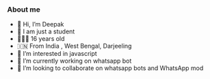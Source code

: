 ### About me 

- 👋 Hi, I’m Deepak
- 🙋 I am just a student
- 👨🏻‍🦱 16 years old
- 🇮🇳 From India , West Bengal, Darjeeling 
- 🤩 I’m interested in javascript
- 🔭 I’m currently working on whatsapp bot
- 👯 I’m looking to collaborate on whatsapp bots and WhatsApp mod 

<!--
**DGDEEPAK/DGDEEPAK** is a ✨ _special_ ✨ repository because its `README.md` (this file) appears on your GitHub profile.

Here are some ideas to get you started:

- 🔭 I’m currently working on whatsapp bot
- 🌱 I’m currently learning ...
- 👯 I’m looking to collaborate on ...
- 🤔 I’m looking for help with ...
- 💬 Ask me about ...
- 📫 How to reach me: ...
- 😄 Pronouns: ...
- ⚡ Fun fact: ...
-->
